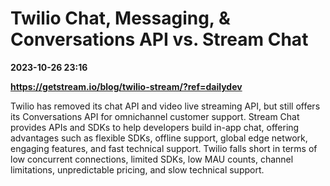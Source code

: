 # Twilio Chat, Messaging, & Conversations API vs. Stream Chat

**2023-10-26 23:16**

**https://getstream.io/blog/twilio-stream/?ref=dailydev**

Twilio has removed its chat API and video live streaming API, but still offers its Conversations API for omnichannel customer support. Stream Chat provides APIs and SDKs to help developers build in-app chat, offering advantages such as flexible SDKs, offline support, global edge network, engaging features, and fast technical support. Twilio falls short in terms of low concurrent connections, limited SDKs, low MAU counts, channel limitations, unpredictable pricing, and slow technical support.